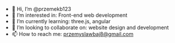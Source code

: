 - 👋 Hi, I’m @przemekb123
- 👀 I’m interested in: Front-end web development
- 🌱 I’m currently learning: three.js, angular
- 💞️ I’m looking to collaborate on: website design and development
- 📫 How to reach me: przemyslawbaj8@gmail.com

<!---
przemekb123/przemekb123 is a ✨ special ✨ repository because its `README.md` (this file) appears on your GitHub profile.
You can click the Preview link to take a look at your changes.
--->
